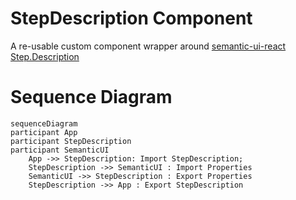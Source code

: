 # StepDescription Component

A re-usable custom component wrapper around [semantic-ui-react Step.Description](https://react.semantic-ui.com/elements/step)

# Sequence Diagram

```mermaid
sequenceDiagram
participant App
participant StepDescription
participant SemanticUI
    App ->> StepDescription: Import StepDescription;
    StepDescription ->> SemanticUI : Import Properties
    SemanticUI ->> StepDescription : Export Properties
    StepDescription ->> App : Export StepDescription
```
